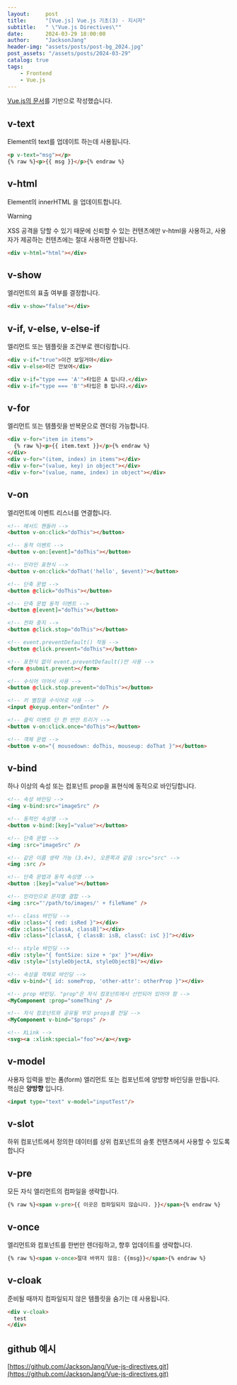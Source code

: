 ```yaml
---
layout:     post
title:      "[Vue.js] Vue.js 기초(3) - 지시자"
subtitle:   " \"Vue.js Directives\""
date:       2024-03-29 18:00:00
author:     "JacksonJang"
header-img: "assets/posts/post-bg_2024.jpg"
post_assets: "/assets/posts/2024-03-29"
catalog: true
tags:
    - Frontend
    - Vue.js
---
```


[Vue.js의 문서](https://vuejs.org/api/built-in-directives.html)를 기반으로 작성했습니다.

## v-text
Element의 text를 업데이트 하는데 사용됩니다.

```html
<p v-text="msg"></p>
{% raw %}<p>{{ msg }}</p>{% endraw %}
```

## v-html
Element의 innerHTML 을 업데이트합니다.
<br />
>[!WARNING]
> XSS 공격을 당할 수 있기 때문에 신뢰할 수 있는 컨텐츠에만 v-html을 사용하고, 사용자가 제공하는 컨텐츠에는 절대 사용하면 안됩니다.
```html
<div v-html="html"></div>
```

## v-show
엘리먼트의 표출 여부를 결정합니다.
```html
<div v-show="false"></div>
```

## v-if, v-else, v-else-if
엘리먼트 또는 템플릿을 조건부로 렌더링합니다.
```html
<div v-if="true">이건 보일거야</div>
<div v-else>이건 안보여</div>

<div v-if="type === 'A'">타입은 A 입니다.</div>
<div v-if="type === 'B'">타입은 B 입니다.</div>
```

## v-for
엘리먼트 또는 템플릿을 반복문으로 렌더링 가능합니다.
```html
<div v-for="item in items">
  {% raw %}<p>{{ item.text }}</p>{% endraw %}
</div>
<div v-for="(item, index) in items"></div>
<div v-for="(value, key) in object"></div>
<div v-for="(value, name, index) in object"></div>
```

## v-on
엘리먼트에 이벤트 리스너를 연결합니다.
```html
<!-- 메서드 핸들러 -->
<button v-on:click="doThis"></button>

<!-- 동적 이벤트 -->
<button v-on:[event]="doThis"></button>

<!-- 인라인 표현식 -->
<button v-on:click="doThat('hello', $event)"></button>

<!-- 단축 문법 -->
<button @click="doThis"></button>

<!-- 단축 문법 동적 이벤트 -->
<button @[event]="doThis"></button>

<!-- 전파 중지 -->
<button @click.stop="doThis"></button>

<!-- event.preventDefault() 작동 -->
<button @click.prevent="doThis"></button>

<!-- 표현식 없이 event.preventDefault()만 사용 -->
<form @submit.prevent></form>

<!-- 수식어 이어서 사용 -->
<button @click.stop.prevent="doThis"></button>

<!-- 키 별칭을 수식어로 사용 -->
<input @keyup.enter="onEnter" />

<!-- 클릭 이벤트 단 한 번만 트리거 -->
<button v-on:click.once="doThis"></button>

<!-- 객체 문법 -->
<button v-on="{ mousedown: doThis, mouseup: doThat }"></button>
```

## v-bind
하나 이상의 속성 또는 컴포넌트 prop을 표현식에 동적으로 바인딩합니다.

```html
<!-- 속성 바인딩 -->
<img v-bind:src="imageSrc" />

<!-- 동적인 속성명 -->
<button v-bind:[key]="value"></button>

<!-- 단축 문법 -->
<img :src="imageSrc" />

<!-- 같은 이름 생략 가능 (3.4+), 오른쪽과 같음 :src="src" -->
<img :src />

<!-- 단축 문법과 동적 속성명 -->
<button :[key]="value"></button>

<!-- 인라인으로 문자열 결합 -->
<img :src="'/path/to/images/' + fileName" />

<!-- class 바인딩 -->
<div :class="{ red: isRed }"></div>
<div :class="[classA, classB]"></div>
<div :class="[classA, { classB: isB, classC: isC }]"></div>

<!-- style 바인딩 -->
<div :style="{ fontSize: size + 'px' }"></div>
<div :style="[styleObjectA, styleObjectB]"></div>

<!-- 속성을 객체로 바인딩 -->
<div v-bind="{ id: someProp, 'other-attr': otherProp }"></div>

<!-- prop 바인딩. "prop"은 자식 컴포넌트에서 선언되어 있어야 함 -->
<MyComponent :prop="someThing" />

<!-- 자식 컴포넌트와 공유될 부모 props를 전달 -->
<MyComponent v-bind="$props" />

<!-- XLink -->
<svg><a :xlink:special="foo"></a></svg>
```

## v-model
사용자 입력을 받는 폼(form) 엘리먼트 또는 컴포넌트에 양방향 바인딩을 만듭니다.
<br />
핵심은 **양방향** 입니다.
```html
<input type="text" v-model="inputTest"/>
```

## v-slot
하위 컴포넌트에서 정의한 데이터를 상위 컴포넌트의 슬롯 컨텐츠에서 사용할 수 있도록 합니다

## v-pre
모든 자식 엘리먼트의 컴파일을 생략합니다.
```html
{% raw %}<span v-pre>{{ 이곳은 컴파일되지 않습니다. }}</span>{% endraw %}
```

## v-once
엘리먼트와 컴포넌트를 한번만 렌더링하고, 향후 업데이트를 생략합니다.

```html
{% raw %}<span v-once>절대 바뀌지 않음: {{msg}}</span>{% endraw %}
```

## v-cloak
준비될 때까지 컴파일되지 않은 템플릿을 숨기는 데 사용됩니다.
```html
<div v-cloak>
  test
</div>
```

## github 예시
[https://github.com/JacksonJang/Vue-js-directives.git](https://github.com/JacksonJang/Vue-js-directives.git)
